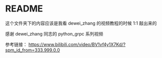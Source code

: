 # README

这个文件夹下的内容应该是我看 dewei_zhang 的视频教程的时候 1:1 敲出来的

感谢 dewei_zhang 同志的 python_grpc 系列视频

参考链接：
https://www.bilibili.com/video/BV1vf4y1X7Kd/?spm_id_from=333.999.0.0




